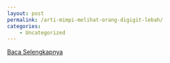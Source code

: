 ```yaml
---
layout: post
permalink: /arti-mimpi-melihat-orang-digigit-lebah/
categories:
    - Uncategorized
---
```


[Baca Selengkapnya](/10)